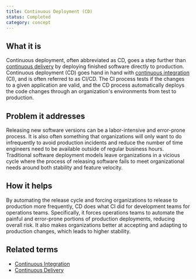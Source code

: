 ```yaml
---
title: Continuous Deployment (CD)
status: Completed
category: concept
---
```


## What it is

Continuous deployment, often abbreviated as CD, goes a step further than [continuous delivery](/continuous_delivery/) by deploying finished software directly to production. Continuous deployment (CD) goes hand in hand with [continuous integration](/continuous_integration/) (CI), and is often referred to as CI/CD. The CI process tests if the changes to a given application are valid, and the CD process automatically deploys the code changes through an organization's environments from test to production.

## Problem it addresses

Releasing new software versions can be a labor-intensive and error-prone process. It is also often something that organizations will only want to do infrequently to avoid production incidents and reduce the number of time engineers need to be available outside of regular business hours. Traditional software deployment models leave organizations in a vicious cycle where the process of releasing software fails to meet organizational needs around both stability and feature velocity.

## How it helps

By automating the release cycle and forcing organizations to release to production more frequently, CD does what CI did for development teams for operations teams. Specifically, it forces operations teams to automate the painful and error-prone portions of production deployments, reducing overall risk. It also makes organizations better at accepting and adapting to production changes, which leads to higher stability.

## Related terms
* [Continuous Integration](/continuous_integration/)
* [Continuous Delivery](/continuous_delivery/)
